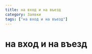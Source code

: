 ```yaml
---
title: на вход и на въезд
category: Заявки
tags: ["на вход и на въезд"]
---
```


# на вход и на въезд
